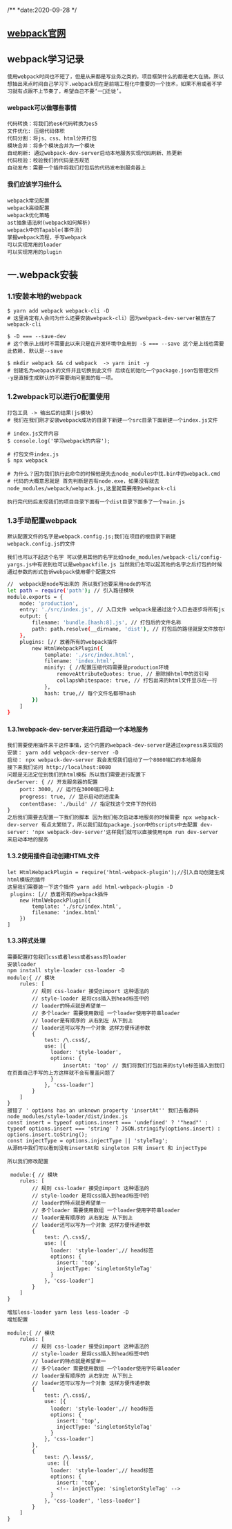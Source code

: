 /**
*date:2020-09-28
*/

## [webpack官网](https://www.webpackjs.com/concepts/)
## webpack学习记录
    使用webpack时间也不短了，但是从来都是写业务之类的，项目框架什么的都是老大在搞，所以想抽出来点时间自己学习下.webpack现在是前端工程化中重要的一个技术，如果不用或者不学习就有点跟不上节奏了，希望自己不要‘一🐏迁徙’。

#### webpack可以做哪些事情
    代码转换：将我们的es6代码转换为es5
    文件优化: 压缩代码体积
    代码分割：将js、css、html分开打包
    模块合并：将多个模块合并为一个模块
    自动刷新: 通过webpack-dev-server启动本地服务实现代码刷新、热更新
    代码校验：校验我们的代码是否规范
    自动发布：需要一个插件将我们打包后的代码发布到服务器上

#### 我们应该学习些什么
    webpack常见配置
    webpack高级配置
    webpack优化策略
    ast抽象语法树(webpack如何解析)
    webpack中的Tapable(事件流)
    掌握webpack流程，手写webpack
    可以实现常用的loader
    可以实现常用的plugin

## 一.webpack安装
### 1.1安装本地的webpack
    $ yarn add webpack webpack-cli -D
    # 这里肯定有人会问为什么还要安装webpack-cli）因为webpack-dev-server被放在了webpack-cli

    $ -D === --save-dev
    # 这个表示上线时不需要此以来只是在开发环境中会用到 -S === --save 这个是上线也需要此依赖. 默认是--save

    $ mkdir webpack && cd webpack  -> yarn init -y
    # 创建名为webpack的文件并且切换到此文件 后续在初始化一个package.json包管理文件 -y是直接生成默认的不需要询问里面的每一项。

### 1.2webpack可以进行0配置使用
    打包工具 -> 输出后的结果(js模块)
    # 我们在我们刚才安装webpack成功的目录下新建一个src目录下面新建一个index.js文件

```
# index.js文件内容
$ console.log('学习webpack的内容');

# 打包文件index.js
$ npx webpack

# 为什么？因为我们执行此命令的时候他是先去node_modules中找.bin中的webpack.cmd
# 代码的大概意思就是 首先判断是否有node.exe，如果没有就去node_modules/webpack/webpack.js,这里就需要用到webpack-cli
```

    执行完代码后发现我们的项目目录下面有一个dist目录下面多了一个main.js

### 1.3手动配置webpack
    默认配置文件的名字是webpack.config.js;我们在项目的根目录下新建webpack.config.js的文件
    
    我们也可以不起这个名字 可以使用其他的名字比如node_modules/webpack-cli/config-yargs.js中有说到也可以是webpackfile.js 当然我们也可以起其他的名字之后打包的时候通过参数的形式告诉webpack使用哪个配置文件 

```bash
//  webpack是node写出来的 所以我们也要采用node的写法
let path = require('path'); // 引入路径模块
module.exports = {
    mode: 'production',
    entry: './src/index.js', // 入口文件 webpack是通过这个入口去逐步将所有js文件以及其他文件打包起来 的. 这里使用的是相对路劲
    output: { 
        filename: 'bundle.[hash:8].js', // 打包后的文件名称
        path: path.resolve(__dirname, 'dist'), // 打包后的路径就是文件放在哪里 必须是一个绝对路径 __dirname是指当前目录下
    },
    plugins: [// 放着所有的webpack插件
        new HtmlWebpackPlugin({
            template: './src/index.html',
            filename: 'index.html',
            minify: { //配置压缩代码需要是production环境
                removeAttributeQuotes: true, // 删除掉html中的双引号
                collapsWhitespace: true, // 打包出来的html文件显示在一行
            },
            hash: true,// 每个文件名都带hash
        })
    ]
}
```
#### 1.3.1webpack-dev-server来进行启动一个本地服务
    我们需要使用插件来干这件事情，这个内置的webpack-dev-server是通过express来实现的
    安装： yarn add webpack-dev-server -D
    启动： npx webpack-dev-server 我会发现我们启动了一个8080端口的本地服务
    接下来我们访问 http://localhost:8080
    问题是无法定位到我们的html模板 所以我们需要进行配置下
    devServer: { // 开发服务器的配置
        port: 3000, // 运行在3000端口号上
        progress: true, // 显示启动的进度条
        contentBase: './build' // 指定找这个文件下的代码
    }
    之后我们需要去配置一下我们的脚本 因为我们每次启动本地服务的时候需要 npx webpack-dev-server 有点太繁琐了，所以我们就在package.json中的scripts中去配置 dev-server: 'npx webpack-dev-server'这样我们就可以直接使用npm run dev-server 来启动本地的服务

#### 1.3.2使用插件自动创建HTML文件
    let HtmlWebpackPlugin = require('html-webpack-plugin');//引入自动创建生成html模板的插件
    这里我们需要装一下这个插件 yarn add html-webpack-plugin -D
     plugins: [// 放着所有的webpack插件
        new HtmlWebpackPlugin({
            template: './src/index.html',
            filename: 'index.html'
        })
    ]

#### 1.3.3样式处理
    需要配置打包我们css或者less或者sass的loader
    安装loader
    npm install style-loader css-loader -D
    module:{ // 模块
        rules: [
            // 规则 css-loader 接受@import 这种语法的
            // style-loader 是将css插入到head标签中的
            // loader的特点就是希望单一
            // 多个loader 需要使用数组 一个loader使用字符串loader
            // loader是有顺序的 从右到左 从下到上
            // loader还可以写为一个对象 这样方便传递参数
            { 
                test: /\.css$/, 
                use: [{
                  loader: 'style-loader',
                  options: {
                      insertAt: 'top' // 我们将我们打包出来的style标签插入到我们在页面自己手写的上方这样就不会有覆盖问题了
                  }
                }, 'css-loader']
            }
        ]
    }
    报错了 ' options has an unknown property 'insertAt'' 我们去看源码 node_modules/style-loader/dist/index.js
    const insert = typeof options.insert === 'undefined' ? '"head"' : typeof options.insert === 'string' ? JSON.stringify(options.insert) : options.insert.toString();
    const injectType = options.injectType || 'styleTag';
    从源码中我们可以看到没有insertAt和 singleton 只有 insert 和 injectType
    
    所以我们修改配置

     module:{ // 模块
        rules: [
            // 规则 css-loader 接受@import 这种语法的
            // style-loader 是将css插入到head标签中的
            // loader的特点就是希望单一
            // 多个loader 需要使用数组 一个loader使用字符串loader
            // loader是有顺序的 从右到左 从下到上
            // loader还可以写为一个对象 这样方便传递参数
            { 
                test: /\.css$/, 
                use: [{
                  loader: 'style-loader',// head标签
                  options: {
                    insert: 'top',
                    injectType: 'singletonStyleTag'
                  }
                }, 'css-loader']
            }
        ]
    }

    增加less-loader yarn less less-loader -D
    增加配置
    
    module:{ // 模块
        rules: [
            // 规则 css-loader 接受@import 这种语法的
            // style-loader 是将css插入到head标签中的
            // loader的特点就是希望单一
            // 多个loader 需要使用数组 一个loader使用字符串loader
            // loader是有顺序的 从右到左 从下到上
            // loader还可以写为一个对象 这样方便传递参数
            { 
                test: /\.css$/, 
                use: [{
                  loader: 'style-loader',// head标签
                  options: {
                    insert: 'top',
                    injectType: 'singletonStyleTag'
                  }
                }, 'css-loader']
            },
            {
                test: /\.less$/,
                 use: [{
                  loader: 'style-loader',// head标签
                  options: {
                    insert: 'top',
                    <!-- injectType: 'singletonStyleTag' -->
                  }
                }, 'css-loader', 'less-loader']
            }
        ]
    }

